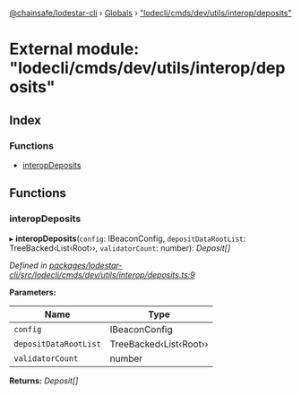 [@chainsafe/lodestar-cli](../README.md) › [Globals](../globals.md) › ["lodecli/cmds/dev/utils/interop/deposits"](_lodecli_cmds_dev_utils_interop_deposits_.md)

# External module: "lodecli/cmds/dev/utils/interop/deposits"

## Index

### Functions

* [interopDeposits](_lodecli_cmds_dev_utils_interop_deposits_.md#interopdeposits)

## Functions

###  interopDeposits

▸ **interopDeposits**(`config`: IBeaconConfig, `depositDataRootList`: TreeBacked‹List‹Root››, `validatorCount`: number): *Deposit[]*

*Defined in [packages/lodestar-cli/src/lodecli/cmds/dev/utils/interop/deposits.ts:9](https://github.com/ChainSafe/lodestar/blob/b76b72d03/packages/lodestar-cli/src/lodecli/cmds/dev/utils/interop/deposits.ts#L9)*

**Parameters:**

Name | Type |
------ | ------ |
`config` | IBeaconConfig |
`depositDataRootList` | TreeBacked‹List‹Root›› |
`validatorCount` | number |

**Returns:** *Deposit[]*
